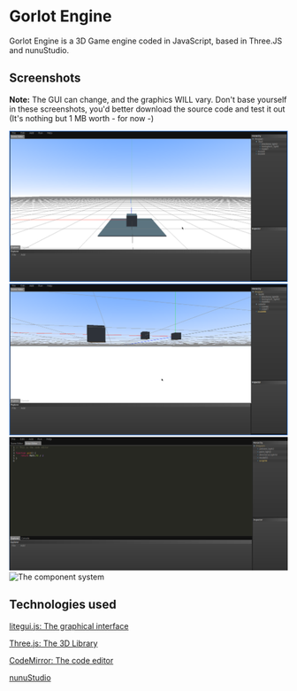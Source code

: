 # Gorlot Engine

Gorlot Engine is a 3D Game engine coded in JavaScript, based in Three.JS and nunuStudio.

## Screenshots
**Note:** The GUI can change, and the graphics WILL vary. Don't base yourself in these screenshots, you'd better download the source code and test it out (It's nothing but 1 MB worth - for now -)

![The default scene](imgs/1.png)
![Parent/Child system](imgs/2.png)
![The code Editor](imgs/3.png)
![The component system](img/4.png)

## Technologies used
[litegui.js: The graphical interface](https://github.com/jagenjo/litegui.js)

[Three.js: The 3D Library](https://github.com/mrdoob/three.js)

[CodeMirror: The code editor](http://codemirror.net)

[nunuStudio](https://nunuStudio.org)